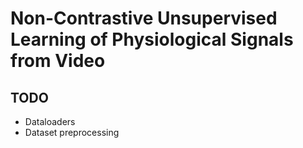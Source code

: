 # Non-Contrastive Unsupervised Learning of Physiological Signals from Video

## TODO

* Dataloaders
* Dataset preprocessing

